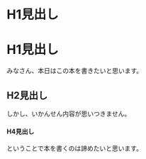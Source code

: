 # H1見出し
# H1見出し
みなさん、本日はこの本を書きたいと思います。
## H2見出し
しかし、いかんせん内容が思いつきません。
#### H4見出し
ということで本を書くのは諦めたいと思います。
